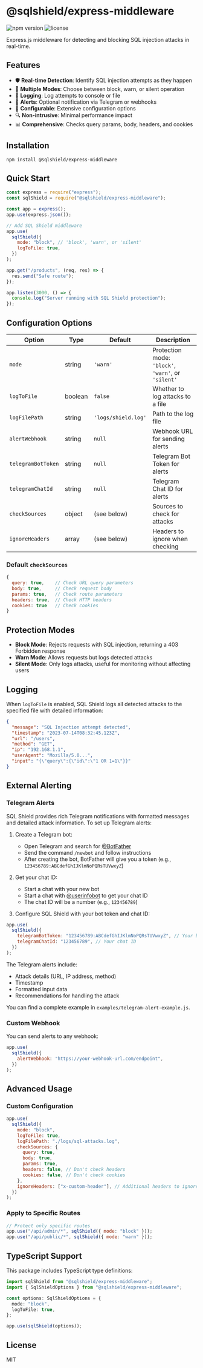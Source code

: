 # @sqlshield/express-middleware

![npm version](https://img.shields.io/npm/v/@sqlshield/express-middleware)
![license](https://img.shields.io/npm/l/@sqlshield/express-middleware)

Express.js middleware for detecting and blocking SQL injection attacks in real-time.

## Features

- 🛡️ **Real-time Detection**: Identify SQL injection attempts as they happen
- 🔄 **Multiple Modes**: Choose between block, warn, or silent operation
- 📝 **Logging**: Log attempts to console or file
- 🔔 **Alerts**: Optional notification via Telegram or webhooks
- 🔧 **Configurable**: Extensive configuration options
- 🔍 **Non-intrusive**: Minimal performance impact
- 📊 **Comprehensive**: Checks query params, body, headers, and cookies

## Installation

```bash
npm install @sqlshield/express-middleware
```

## Quick Start

```javascript
const express = require("express");
const sqlShield = require("@sqlshield/express-middleware");

const app = express();
app.use(express.json());

// Add SQL Shield middleware
app.use(
  sqlShield({
    mode: "block", // 'block', 'warn', or 'silent'
    logToFile: true,
  })
);

app.get("/products", (req, res) => {
  res.send("Safe route");
});

app.listen(3000, () => {
  console.log("Server running with SQL Shield protection");
});
```

## Configuration Options

| Option             | Type    | Default             | Description                                         |
| ------------------ | ------- | ------------------- | --------------------------------------------------- |
| `mode`             | string  | `'warn'`            | Protection mode: `'block'`, `'warn'`, or `'silent'` |
| `logToFile`        | boolean | `false`             | Whether to log attacks to a file                    |
| `logFilePath`      | string  | `'logs/shield.log'` | Path to the log file                                |
| `alertWebhook`     | string  | `null`              | Webhook URL for sending alerts                      |
| `telegramBotToken` | string  | `null`              | Telegram Bot Token for alerts                       |
| `telegramChatId`   | string  | `null`              | Telegram Chat ID for alerts                         |
| `checkSources`     | object  | (see below)         | Sources to check for attacks                        |
| `ignoreHeaders`    | array   | (see below)         | Headers to ignore when checking                     |

### Default `checkSources`

```javascript
{
  query: true,    // Check URL query parameters
  body: true,     // Check request body
  params: true,   // Check route parameters
  headers: true,  // Check HTTP headers
  cookies: true   // Check cookies
}
```

## Protection Modes

- **Block Mode**: Rejects requests with SQL injection, returning a 403 Forbidden response
- **Warn Mode**: Allows requests but logs detected attacks
- **Silent Mode**: Only logs attacks, useful for monitoring without affecting users

## Logging

When `logToFile` is enabled, SQL Shield logs all detected attacks to the specified file with detailed information:

```json
{
  "message": "SQL Injection attempt detected",
  "timestamp": "2023-07-14T08:32:45.123Z",
  "url": "/users",
  "method": "GET",
  "ip": "192.168.1.1",
  "userAgent": "Mozilla/5.0...",
  "input": "{\"query\":{\"id\":\"1 OR 1=1\"}}"
}
```

## External Alerting

### Telegram Alerts

SQL Shield provides rich Telegram notifications with formatted messages and detailed attack information. To set up Telegram alerts:

1. Create a Telegram bot:

   - Open Telegram and search for [@BotFather](https://t.me/BotFather)
   - Send the command `/newbot` and follow instructions
   - After creating the bot, BotFather will give you a token (e.g., `123456789:ABCdefGhIJKlmNoPQRsTUVwxyZ`)

2. Get your chat ID:

   - Start a chat with your new bot
   - Start a chat with [@userinfobot](https://t.me/userinfobot) to get your chat ID
   - The chat ID will be a number (e.g., `123456789`)

3. Configure SQL Shield with your bot token and chat ID:

```javascript
app.use(
  sqlShield({
    telegramBotToken: "123456789:ABCdefGhIJKlmNoPQRsTUVwxyZ", // Your bot token
    telegramChatId: "123456789", // Your chat ID
  })
);
```

The Telegram alerts include:

- Attack details (URL, IP address, method)
- Timestamp
- Formatted input data
- Recommendations for handling the attack

You can find a complete example in `examples/telegram-alert-example.js`.

### Custom Webhook

You can send alerts to any webhook:

```javascript
app.use(
  sqlShield({
    alertWebhook: "https://your-webhook-url.com/endpoint",
  })
);
```

## Advanced Usage

### Custom Configuration

```javascript
app.use(
  sqlShield({
    mode: "block",
    logToFile: true,
    logFilePath: "./logs/sql-attacks.log",
    checkSources: {
      query: true,
      body: true,
      params: true,
      headers: false, // Don't check headers
      cookies: false, // Don't check cookies
    },
    ignoreHeaders: ["x-custom-header"], // Additional headers to ignore
  })
);
```

### Apply to Specific Routes

```javascript
// Protect only specific routes
app.use("/api/admin/*", sqlShield({ mode: "block" }));
app.use("/api/public/*", sqlShield({ mode: "warn" }));
```

## TypeScript Support

This package includes TypeScript type definitions:

```typescript
import sqlShield from "@sqlshield/express-middleware";
import { SqlShieldOptions } from "@sqlshield/express-middleware";

const options: SqlShieldOptions = {
  mode: "block",
  logToFile: true,
};

app.use(sqlShield(options));
```

## License

MIT
